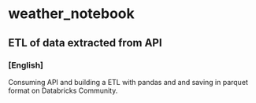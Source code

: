 # weather_notebook

## ETL of data extracted from API

### [English]
Consuming API and building a ETL with pandas and and saving in parquet format on Databricks Community.
